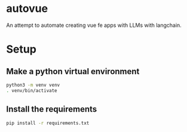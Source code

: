 # autovue

An attempt to automate creating vue fe apps with LLMs with langchain.

# Setup

## Make a python virtual environment

```bash
python3 -m venv venv
. venv/bin/activate
```

## Install the requirements

```bash
pip install -r requirements.txt
```
